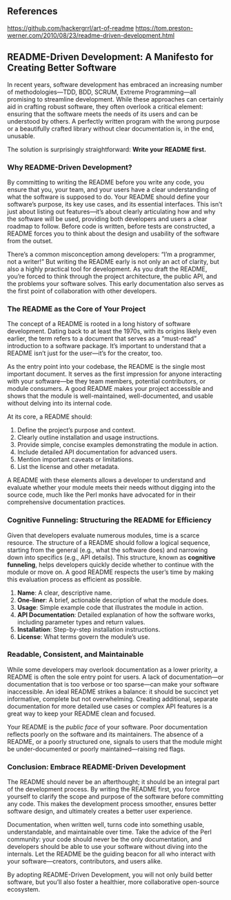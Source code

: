 
## References

https://github.com/hackergrrl/art-of-readme
https://tom.preston-werner.com/2010/08/23/readme-driven-development.html

## README-Driven Development: A Manifesto for Creating Better Software

In recent years, software development has embraced an increasing number of methodologies—TDD, BDD, SCRUM, Extreme Programming—all promising to streamline development. While these approaches can certainly aid in crafting robust software, they often overlook a critical element: ensuring that the software meets the needs of its users and can be understood by others. A perfectly written program with the wrong purpose or a beautifully crafted library without clear documentation is, in the end, unusable.

The solution is surprisingly straightforward: **Write your README first.**

### Why README-Driven Development?

By committing to writing the README before you write any code, you ensure that you, your team, and your users have a clear understanding of what the software is supposed to do. Your README should define your software’s purpose, its key use cases, and its essential interfaces. This isn’t just about listing out features—it’s about clearly articulating how and why the software will be used, providing both developers and users a clear roadmap to follow. Before code is written, before tests are constructed, a README forces you to think about the design and usability of the software from the outset.

There’s a common misconception among developers: “I’m a programmer, not a writer!” But writing the README early is not only an act of clarity, but also a highly practical tool for development. As you draft the README, you’re forced to think through the project architecture, the public API, and the problems your software solves. This early documentation also serves as the first point of collaboration with other developers.

### The README as the Core of Your Project

The concept of a README is rooted in a long history of software development. Dating back to at least the 1970s, with its origins likely even earlier, the term refers to a document that serves as a “must-read” introduction to a software package. It’s important to understand that a README isn’t just for the user—it’s for the creator, too.

As the entry point into your codebase, the README is the single most important document. It serves as the first impression for anyone interacting with your software—be they team members, potential contributors, or module consumers. A good README makes your project accessible and shows that the module is well-maintained, well-documented, and usable without delving into its internal code.

At its core, a README should:
1. Define the project’s purpose and context.
2. Clearly outline installation and usage instructions.
3. Provide simple, concise examples demonstrating the module in action.
4. Include detailed API documentation for advanced users.
5. Mention important caveats or limitations.
6. List the license and other metadata.

A README with these elements allows a developer to understand and evaluate whether your module meets their needs without digging into the source code, much like the Perl monks have advocated for in their comprehensive documentation practices.

### Cognitive Funneling: Structuring the README for Efficiency

Given that developers evaluate numerous modules, time is a scarce resource. The structure of a README should follow a logical sequence, starting from the general (e.g., what the software does) and narrowing down into specifics (e.g., API details). This structure, known as **cognitive funneling**, helps developers quickly decide whether to continue with the module or move on. A good README respects the user’s time by making this evaluation process as efficient as possible.

1. **Name**: A clear, descriptive name.
2. **One-liner**: A brief, actionable description of what the module does.
3. **Usage**: Simple example code that illustrates the module in action.
4. **API Documentation**: Detailed explanation of how the software works, including parameter types and return values.
5. **Installation**: Step-by-step installation instructions.
6. **License**: What terms govern the module’s use.

### Readable, Consistent, and Maintainable

While some developers may overlook documentation as a lower priority, a README is often the sole entry point for users. A lack of documentation—or documentation that is too verbose or too sparse—can make your software inaccessible. An ideal README strikes a balance: it should be succinct yet informative, complete but not overwhelming. Creating additional, separate documentation for more detailed use cases or complex API features is a great way to keep your README clean and focused.

Your README is the *public face* of your software. Poor documentation reflects poorly on the software and its maintainers. The absence of a README, or a poorly structured one, signals to users that the module might be under-documented or poorly maintained—raising red flags.

### Conclusion: Embrace README-Driven Development

The README should never be an afterthought; it should be an integral part of the development process. By writing the README first, you force yourself to clarify the scope and purpose of the software before committing any code. This makes the development process smoother, ensures better software design, and ultimately creates a better user experience.

Documentation, when written well, turns code into something usable, understandable, and maintainable over time. Take the advice of the Perl community: your code should never be the only documentation, and developers should be able to use your software without diving into the internals. Let the README be the guiding beacon for all who interact with your software—creators, contributors, and users alike.

By adopting README-Driven Development, you will not only build better software, but you’ll also foster a healthier, more collaborative open-source ecosystem.
